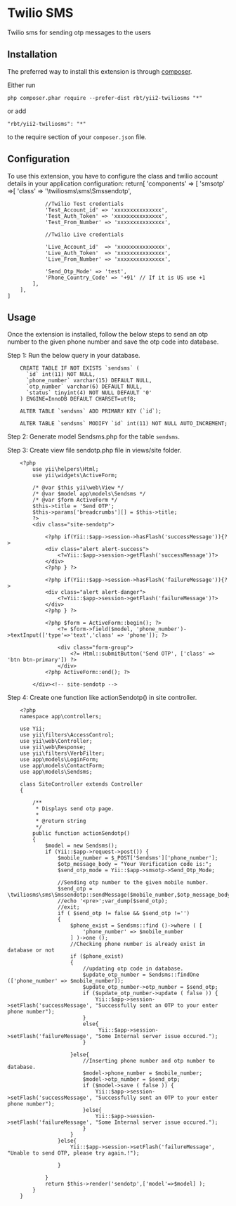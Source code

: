 Twilio SMS
==========
Twilio sms for sending otp messages to the users

Installation
------------

The preferred way to install this extension is through [composer](http://getcomposer.org/download/).

Either run

```
php composer.phar require --prefer-dist rbt/yii2-twiliosms "*"
```

or add

```
"rbt/yii2-twiliosms": "*"
```

to the require section of your `composer.json` file.

Configuration
-----

To use this extension, you have to configure the class and twilio account details in your application configuration:
return[
		'components' => [
			'smsotp' =>[
	            'class' => '\twiliosms\sms\Smssendotp',

	            //Twilio Test credentials
	            'Test_Account_id' => 'xxxxxxxxxxxxxxx',
	            'Test_Auth_Token' => 'xxxxxxxxxxxxxxx',
	            'Test_From_Number' => 'xxxxxxxxxxxxxxx',

	            //Twilio Live credentials

	            'Live_Account_id'  => 'xxxxxxxxxxxxxxx',
	            'Live_Auth_Token'  => 'xxxxxxxxxxxxxxx',
	            'Live_From_Number' => 'xxxxxxxxxxxxxxx',

	            'Send_Otp_Mode' => 'test',
	            'Phone_Country_Code' => '+91' // If it is US use +1
        	],
        ],
    ]

Usage
-----

Once the extension is installed, follow the below steps to send an otp number to the given phone number and save the otp code into database.

Step 1: Run the below query in your database.

		CREATE TABLE IF NOT EXISTS `sendsms` (
		  `id` int(11) NOT NULL,
		  `phone_number` varchar(15) DEFAULT NULL,
		  `otp_number` varchar(6) DEFAULT NULL,
		  `status` tinyint(4) NOT NULL DEFAULT '0'
		) ENGINE=InnoDB DEFAULT CHARSET=utf8;

		ALTER TABLE `sendsms` ADD PRIMARY KEY (`id`);

		ALTER TABLE `sendsms` MODIFY `id` int(11) NOT NULL AUTO_INCREMENT;

Step 2: Generate model Sendsms.php for the table `sendsms`.

Step 3: Create view file sendotp.php file in views/site folder.

		<?php
			use yii\helpers\Html;
			use yii\widgets\ActiveForm;

			/* @var $this yii\web\View */
			/* @var $model app\models\Sendsms */
			/* @var $form ActiveForm */
			$this->title = 'Send OTP';
			$this->params['breadcrumbs'][] = $this->title;
			?>
			<div class="site-sendotp">

				<?php if(Yii::$app->session->hasFlash('successMessage')){?>
				<div class="alert alert-success">
					<?=Yii::$app->session->getFlash('successMessage')?>
			    </div>
			    <?php } ?>

			    <?php if(Yii::$app->session->hasFlash('failureMessage')){?>
				<div class="alert alert-danger">
					<?=Yii::$app->session->getFlash('failureMessage')?>
			    </div>
			    <?php } ?>

			    <?php $form = ActiveForm::begin(); ?>
			        <?= $form->field($model, 'phone_number')->textInput(['type'=>'text','class' => 'phone']); ?> 
			        	    
			        <div class="form-group">
			            <?= Html::submitButton('Send OTP', ['class' => 'btn btn-primary']) ?>
			        </div>
			    <?php ActiveForm::end(); ?>

			</div><!-- site-sendotp -->

Step 4: Create one function like actionSendotp() in site controller.

		<?php
		namespace app\controllers;

		use Yii;
		use yii\filters\AccessControl;
		use yii\web\Controller;
		use yii\web\Response;
		use yii\filters\VerbFilter;
		use app\models\LoginForm;
		use app\models\ContactForm;
		use app\models\Sendsms;

		class SiteController extends Controller
		{
		   
		    /**
		     * Displays send otp page.
		     *
		     * @return string
		     */
		    public function actionSendotp()
		    {
		        $model = new Sendsms();
		        if (Yii::$app->request->post()) {
		            $mobile_number = $_POST['Sendsms']['phone_number'];
		            $otp_message_body = "Your Verification code is:";
		            $send_otp_mode = Yii::$app->smsotp->Send_Otp_Mode;

		            //Sending otp number to the given mobile number.
		            $send_otp = \twiliosms\sms\Smssendotp::sendMessage($mobile_number,$otp_message_body,$send_otp_mode);
		            //echo '<pre>';var_dump($send_otp);
		            //exit;
		            if ( $send_otp != false && $send_otp !='')
		            {
		                $phone_exist = Sendsms::find ()->where ( [ 
		                    'phone_number' => $mobile_number
		                ] )->one ();
		                //Checking phone number is already exist in database or not
		                if ($phone_exist)
		                {
		                    //updating otp code in database.
		                    $update_otp_number = Sendsms::findOne (['phone_number' => $mobile_number]);
		                    $update_otp_number->otp_number = $send_otp;
		                    if ($update_otp_number->update ( false )) {
		                        Yii::$app->session->setFlash('successMessage', "Successfully sent an OTP to your enter phone number");
		                    }
		                    else{
		                         Yii::$app->session->setFlash('failureMessage', "Some Internal server issue occured.");
		                    }

		                }else{
		                    //Inserting phone number and otp number to database.
		                    $model->phone_number = $mobile_number;
		                    $model->otp_number = $send_otp;
		                    if ($model->save ( false )) {
		                        Yii::$app->session->setFlash('successMessage', "Successfully sent an OTP to your enter phone number");
		                    }else{
		                        Yii::$app->session->setFlash('failureMessage', "Some Internal server issue occured.");
		                    }
		                }
		            }else{
		                Yii::$app->session->setFlash('failureMessage', "Unable to send OTP, please try again.!");
		                
		            }
		           
		        }
		        return $this->render('sendotp',['model'=>$model] );
		    }
		}
